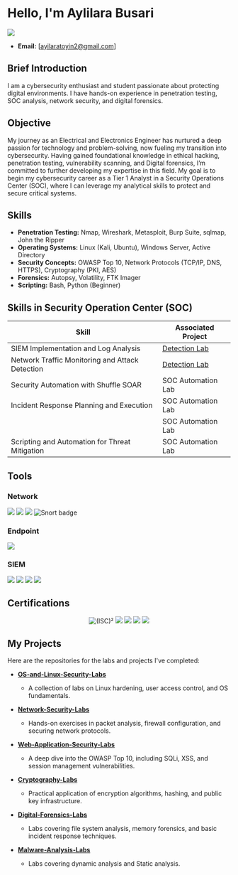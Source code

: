 # Hello, I'm Aylilara Busari
<a href="https://linkedin.com/busari-ayilara"><img src="https://img.shields.io/badge/-LinkedIn-0072b1?&style=for-the-badge&logo=linkedin&logoColor=white" /></a>
* **Email:** [ayilaratoyin2@gmail.com]

## Brief Introduction 

I am a cybersecurity enthusiast and student passionate about protecting digital environments. I have hands-on experience in penetration testing, SOC analysis, network security, and digital forensics.

## Objective

My journey as an Electrical and Electronics Engineer has nurtured a deep passion for technology and problem-solving, now fueling my transition into cybersecurity. Having gained foundational knowledge in ethical hacking, penetration testing, vulnerability scanning, and Digital forensics, I’m committed to further developing my expertise in this field. My goal is to begin my cybersecurity career as a Tier 1 Analyst in a Security Operations Center (SOC), where I can leverage my analytical skills to protect and secure critical systems.

## Skills
* **Penetration Testing:** Nmap, Wireshark, Metasploit, Burp Suite, sqlmap, John the Ripper
* **Operating Systems:** Linux (Kali, Ubuntu), Windows Server, Active Directory
* **Security Concepts:** OWASP Top 10, Network Protocols (TCP/IP, DNS, HTTPS), Cryptography (PKI, AES)
* **Forensics:** Autopsy, Volatility, FTK Imager
* **Scripting:** Bash, Python (Beginner)
  
## Skills in Security Operation Center (SOC)

| Skill                                         | Associated Project         |
|-----------------------------------------------|----------------------------|
| SIEM Implementation and Log Analysis          | <a href="https://google.com">Detection Lab</a>|
| Network Traffic Monitoring and Attack Detection | <a href="https://google.com">Detection Lab</a>|
| Security Automation with Shuffle SOAR         | SOC Automation Lab|
| Incident Response Planning and Execution      | SOC Automation Lab|
|                                               | SOC Automation Lab|
| Scripting and Automation for Threat Mitigation | SOC Automation Lab|

## Tools

### Network
<div>
    <img src="https://img.shields.io/badge/-Wireshark-1679A7?&style=for-the-badge&logo=Wireshark&logoColor=white" />
    <img src="https://img.shields.io/badge/-Suricata-EF3B2D?&style=for-the-badge&logo=Suricata&logoColor=white" />
    <img src="https://img.shields.io/badge/-Zeek-777BB4?&style=for-the-badge&logo=Zeek&logoColor=white" />
    <img src="https://img.shields.io/badge/-Snort-777BB4?style=for-the-badge&logo=snort&logoColor=white" alt="Snort badge" />
</div>

### Endpoint
<div>
    <img src="https://img.shields.io/badge/-Microsoft_Defender_for_Endpoint-00A4EF?&style=for-the-badge&logo=Microsoft&logoColor=white" />
    
</div>

### SIEM
<div>
    <img src="https://img.shields.io/badge/-Microsoft_Sentinel-0078D4?&style=for-the-badge&logo=Microsoft&logoColor=white" />
    <img src="https://img.shields.io/badge/-Splunk-000000?&style=for-the-badge&logo=Splunk&logoColor=white" />
    <img src="https://img.shields.io/badge/-Elastic-005571?&style=for-the-badge&logo=Elastic&logoColor=white" />
    <img src="https://img.shields.io/badge/-Wazuh-005571?&style=for-the-badge&logo=Wazuh&logoColor=white" />
</div>

## Certifications
<div>
<p align="center">
  <img src="https://img.shields.io/badge/-(ISC)%C2%B2-00693E?style=for-the-badge&logo=ISC2&logoColor=white" alt="(ISC)²" />
  <img src="https://img.shields.io/badge/-Network%20Defense-2F80ED?style=for-the-badge&logo=shield&logoColor=white" />
  <img src="https://img.shields.io/badge/-AIG%20Shields%20Up%3A%20Cybersecurity%20Job%20Simulation-1E90FF?style=for-the-badge&logo=aig&logoColor=white" />
  <img src="https://img.shields.io/badge/-Career%20Essentials%20in%20Cybersecurity-0078D4?style=for-the-badge&logo=microsoft&logoColor=white" />
  <img src="https://img.shields.io/badge/-LinkedIn%20Learning-0A66C2?style=for-the-badge&logo=linkedin&logoColor=white" />
</p>
</div>

## My Projects

Here are the repositories for the labs and projects I've completed:

* **[OS-and-Linux-Security-Labs](link-to-your-repo)**
    * A collection of labs on Linux hardening, user access control, and OS fundamentals.

* **[Network-Security-Labs](link-to-your-repo)**
    * Hands-on exercises in packet analysis, firewall configuration, and securing network protocols.

* **[Web-Application-Security-Labs](link-to-your-repo)**
    * A deep dive into the OWASP Top 10, including SQLi, XSS, and session management vulnerabilities.

* **[Cryptography-Labs](link-to-your-repo)**
    * Practical application of encryption algorithms, hashing, and public key infrastructure.

* **[Digital-Forensics-Labs](link-to-your-repo)**
    * Labs covering file system analysis, memory forensics, and basic incident response techniques.

* **[Malware-Analysis-Labs](link-to-your-repo)**
    * Labs covering dynamic analysis and Static analysis.

